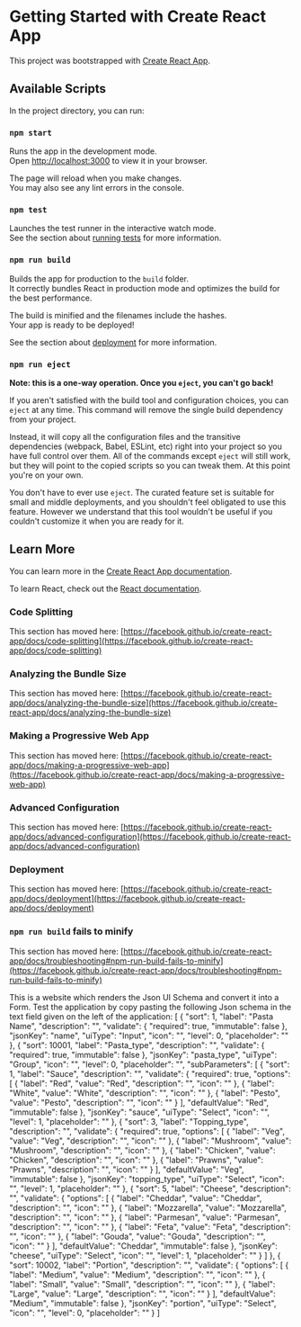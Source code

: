 # Getting Started with Create React App

This project was bootstrapped with [Create React App](https://github.com/facebook/create-react-app).

## Available Scripts

In the project directory, you can run:

### `npm start`

Runs the app in the development mode.\
Open [http://localhost:3000](http://localhost:3000) to view it in your browser.

The page will reload when you make changes.\
You may also see any lint errors in the console.

### `npm test`

Launches the test runner in the interactive watch mode.\
See the section about [running tests](https://facebook.github.io/create-react-app/docs/running-tests) for more information.

### `npm run build`

Builds the app for production to the `build` folder.\
It correctly bundles React in production mode and optimizes the build for the best performance.

The build is minified and the filenames include the hashes.\
Your app is ready to be deployed!

See the section about [deployment](https://facebook.github.io/create-react-app/docs/deployment) for more information.

### `npm run eject`

**Note: this is a one-way operation. Once you `eject`, you can't go back!**

If you aren't satisfied with the build tool and configuration choices, you can `eject` at any time. This command will remove the single build dependency from your project.

Instead, it will copy all the configuration files and the transitive dependencies (webpack, Babel, ESLint, etc) right into your project so you have full control over them. All of the commands except `eject` will still work, but they will point to the copied scripts so you can tweak them. At this point you're on your own.

You don't have to ever use `eject`. The curated feature set is suitable for small and middle deployments, and you shouldn't feel obligated to use this feature. However we understand that this tool wouldn't be useful if you couldn't customize it when you are ready for it.

## Learn More

You can learn more in the [Create React App documentation](https://facebook.github.io/create-react-app/docs/getting-started).

To learn React, check out the [React documentation](https://reactjs.org/).

### Code Splitting

This section has moved here: [https://facebook.github.io/create-react-app/docs/code-splitting](https://facebook.github.io/create-react-app/docs/code-splitting)

### Analyzing the Bundle Size

This section has moved here: [https://facebook.github.io/create-react-app/docs/analyzing-the-bundle-size](https://facebook.github.io/create-react-app/docs/analyzing-the-bundle-size)

### Making a Progressive Web App

This section has moved here: [https://facebook.github.io/create-react-app/docs/making-a-progressive-web-app](https://facebook.github.io/create-react-app/docs/making-a-progressive-web-app)

### Advanced Configuration

This section has moved here: [https://facebook.github.io/create-react-app/docs/advanced-configuration](https://facebook.github.io/create-react-app/docs/advanced-configuration)

### Deployment

This section has moved here: [https://facebook.github.io/create-react-app/docs/deployment](https://facebook.github.io/create-react-app/docs/deployment)

### `npm run build` fails to minify

This section has moved here: [https://facebook.github.io/create-react-app/docs/troubleshooting#npm-run-build-fails-to-minify](https://facebook.github.io/create-react-app/docs/troubleshooting#npm-run-build-fails-to-minify)

This is a website which renders the Json UI Schema and convert it into a Form. Test the application by copy pasting the following Json schema in the text field given on the left of the application:
[
    {
      "sort": 1,
      "label": "Pasta Name",
      "description": "",
      "validate": {
        "required": true,
        "immutable": false
      },
      "jsonKey": "name",
      "uiType": "Input",
      "icon": "",
      "level": 0,
      "placeholder": ""
    },
    {
      "sort": 10001,
      "label": "Pasta_type",
      "description": "",
      "validate": {
        "required": true,
        "immutable": false
      },
      "jsonKey": "pasta_type",
      "uiType": "Group",
      "icon": "",
      "level": 0,
      "placeholder": "",
      "subParameters": [
        {
          "sort": 1,
          "label": "Sauce",
          "description": "",
          "validate": {
            "required": true,
            "options": [
              {
                "label": "Red",
                "value": "Red",
                "description": "",
                "icon": ""
              },
              {
                "label": "White",
                "value": "White",
                "description": "",
                "icon": ""
              },
              {
                "label": "Pesto",
                "value": "Pesto",
                "description": "",
                "icon": ""
              }
            ],
            "defaultValue": "Red",
            "immutable": false
          },
          "jsonKey": "sauce",
          "uiType": "Select",
          "icon": "",
          "level": 1,
          "placeholder": ""
        },
        {
          "sort": 3,
          "label": "Topping_type",
          "description": "",
          "validate": {
            "required": true,
            "options": [
              {
                "label": "Veg",
                "value": "Veg",
                "description": "",
                "icon": ""
              },
              {
                "label": "Mushroom",
                "value": "Mushroom",
                "description": "",
                "icon": ""
              },
              {
                "label": "Chicken",
                "value": "Chicken",
                "description": "",
                "icon": ""
              },
              {
                "label": "Prawns",
                "value": "Prawns",
                "description": "",
                "icon": ""
              }
            ],
            "defaultValue": "Veg",
            "immutable": false
          },
          "jsonKey": "topping_type",
          "uiType": "Select",
          "icon": "",
          "level": 1,
          "placeholder": ""
        },
        {
          "sort": 5,
          "label": "Cheese",
          "description": "",
          "validate": {
            "options": [
              {
                "label": "Cheddar",
                "value": "Cheddar",
                "description": "",
                "icon": ""
              },
              {
                "label": "Mozzarella",
                "value": "Mozzarella",
                "description": "",
                "icon": ""
              },
              {
                "label": "Parmesan",
                "value": "Parmesan",
                "description": "",
                "icon": ""
              },
              {
                "label": "Feta",
                "value": "Feta",
                "description": "",
                "icon": ""
              },
              {
                "label": "Gouda",
                "value": "Gouda",
                "description": "",
                "icon": ""
              }
            ],
            "defaultValue": "Cheddar",
            "immutable": false
          },
          "jsonKey": "cheese",
          "uiType": "Select",
          "icon": "",
          "level": 1,
          "placeholder": ""
        }
      ]
    },
    {
      "sort": 10002,
      "label": "Portion",
      "description": "",
      "validate": {
        "options": [
          {
            "label": "Medium",
            "value": "Medium",
            "description": "",
            "icon": ""
          },
          {
            "label": "Small",
            "value": "Small",
            "description": "",
            "icon": ""
          },
          {
            "label": "Large",
            "value": "Large",
            "description": "",
            "icon": ""
          }
        ],
        "defaultValue": "Medium",
        "immutable": false
      },
      "jsonKey": "portion",
      "uiType": "Select",
      "icon": "",
      "level": 0,
      "placeholder": ""
    }
]
